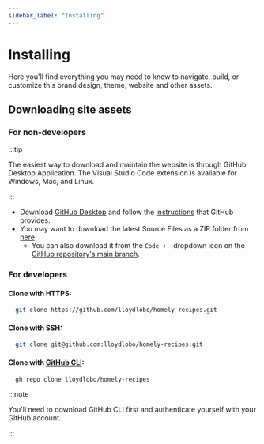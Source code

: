 ```yaml
---
sidebar_label: "Installing"
---
```


# Installing

Here you'll find everything you may need to know to navigate, build, or customize this brand design, theme, website and other assets.

## Downloading site assets

### For non-developers

:::tip

The easiest way to download and maintain the website is through GitHub Desktop Application. The Visual Studio Code extension is available for Windows, Mac, and Linux.

:::

- Download [GitHub Desktop](https://desktop.github.com/) and follow the [instructions](https://docs.github.com/en/desktop) that GitHub provides.
- You may want to download the latest Source Files as a ZIP folder from [here](https://github.com/lloydlobo/homely-recipes/archive/refs/heads/main.zip)
  - You can also download it from the `Code ⬇️ ` &nbsp;dropdown icon on the [GitHub repository's main branch](https://github.com/lloydlobo/homely-recipes/).

### For developers

#### Clone with HTTPS:

```bash
  git clone https://github.com/lloydlobo/homely-recipes.git
```

#### Clone with SSH:

```bash
  git clone git@github.com:lloydlobo/homely-recipes.git
```

#### Clone with [GitHub CLI](https://cli.github.com/):

```shell
  gh repo clone lloydlobo/homely-recipes
```

:::note

You'll need to download GitHub CLI first and authenticate yourself with your GitHub account.

:::
